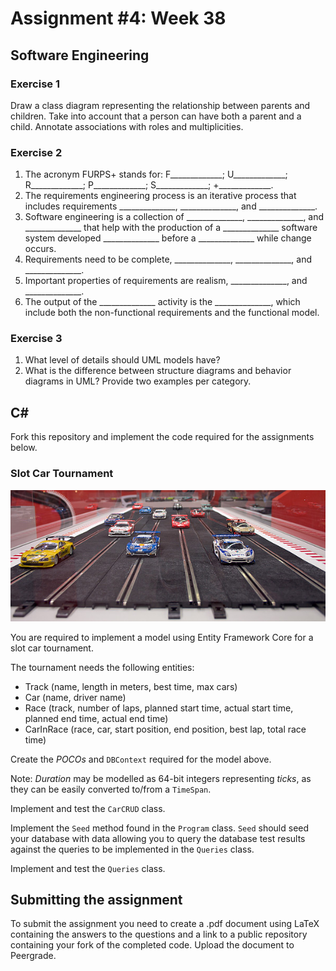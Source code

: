 # Assignment #4: Week 38

## Software Engineering

### Exercise 1
Draw a class diagram representing the relationship between parents and children. Take into account that a person can have both a parent and a child. Annotate associations with roles and multiplicities.

### Exercise 2
1. The acronym FURPS+ stands for: F_____________; U_____________; R_____________; P_____________; S_____________; +_____________.
2. The requirements engineering process is an iterative process that includes requirements ______________, ______________, and ______________.
3. Software engineering is a collection of ______________, ______________, and ______________ that help with the production of a ______________ software system developed ______________ before a ______________ while change occurs.
4. Requirements need to be complete, ______________, ______________, and ______________.
5. Important properties of requirements are realism, ______________, and ______________.
6. The output of the ______________ activity is the ______________, which include both the non-functional requirements and the functional model. 

### Exercise 3
1. What level of details should UML models have?
2. What is the difference between structure diagrams and behavior diagrams in UML?  Provide two examples per category.



## C&#35;

Fork this repository and implement the code required for the assignments below.

### Slot Car Tournament

![](images/Ninco_JGTC_Fahrerfeld.jpg "Modern commercially made slot cars and track. Ninco, 1:32 scale - source: https://en.wikipedia.org/wiki/Slot_car")

You are required to implement a model using Entity Framework Core for a slot car tournament.

The tournament needs the following entities:

- Track (name, length in meters, best time, max cars)
- Car (name, driver name)
- Race (track, number of laps, planned start time, actual start time, planned end time, actual end time)
- CarInRace (race, car, start position, end position, best lap, total race time)

Create the *POCOs* and `DBContext` required for the model above.

Note: *Duration* may be modelled as 64-bit integers representing *ticks*, as they can be easily converted to/from a `TimeSpan`.

Implement and test the `CarCRUD` class.

Implement the `Seed` method found in the `Program` class. `Seed` should seed your database with data allowing you to query the database test results against the queries to be implemented in the `Queries` class.

Implement and test the `Queries` class.

## Submitting the assignment

To submit the assignment you need to create a .pdf document using LaTeX containing the answers to the questions and a link to a public repository containing your fork of the completed code.
Upload the document to Peergrade.
